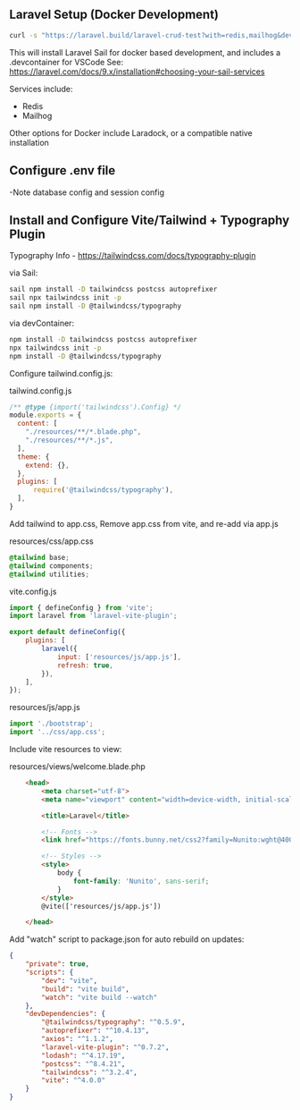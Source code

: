 ## Laravel Setup (Docker Development)

```bash
curl -s "https://laravel.build/laravel-crud-test?with=redis,mailhog&devcontainer" | bash
```

This will install Laravel Sail for docker based development, and includes a .devcontainer for VSCode
See: https://laravel.com/docs/9.x/installation#choosing-your-sail-services

Services include:
- Redis
- Mailhog

Other options for Docker include Laradock, or a compatible native installation 

## Configure .env file

-Note database config and session config

## Install and Configure Vite/Tailwind + Typography Plugin

Typography Info - https://tailwindcss.com/docs/typography-plugin

via Sail:

```bash
sail npm install -D tailwindcss postcss autoprefixer
sail npx tailwindcss init -p
sail npm install -D @tailwindcss/typography
```

via devContainer:

```bash
npm install -D tailwindcss postcss autoprefixer
npx tailwindcss init -p
npm install -D @tailwindcss/typography
```

Configure tailwind.config.js:

tailwind.config.js
```js
/** @type {import('tailwindcss').Config} */
module.exports = {
  content: [
    "./resources/**/*.blade.php",
    "./resources/**/*.js",
  ],
  theme: {
    extend: {},
  },
  plugins: [
      require('@tailwindcss/typography'),
  ],
}
```

Add tailwind to app.css, Remove app.css from vite, and re-add via app.js

resources/css/app.css
```css
@tailwind base;
@tailwind components;
@tailwind utilities;
```


vite.config.js
```js
import { defineConfig } from 'vite';
import laravel from 'laravel-vite-plugin';

export default defineConfig({
    plugins: [
        laravel({
            input: ['resources/js/app.js'],
            refresh: true,
        }),
    ],
});
```

resources/js/app.js
```js
import './bootstrap';
import '../css/app.css';
```


Include vite resources to view:

resources/views/welcome.blade.php
```html
    <head>
        <meta charset="utf-8">
        <meta name="viewport" content="width=device-width, initial-scale=1">

        <title>Laravel</title>

        <!-- Fonts -->
        <link href="https://fonts.bunny.net/css2?family=Nunito:wght@400;600;700&display=swap" rel="stylesheet">

        <!-- Styles -->
        <style>
            body {
                font-family: 'Nunito', sans-serif;
            }
        </style>
        @vite(['resources/js/app.js'])

    </head>
```

Add "watch" script to package.json for auto rebuild on updates:

```json
{
    "private": true,
    "scripts": {
        "dev": "vite",
        "build": "vite build",
        "watch": "vite build --watch"
    },
    "devDependencies": {
        "@tailwindcss/typography": "^0.5.9",
        "autoprefixer": "^10.4.13",
        "axios": "^1.1.2",
        "laravel-vite-plugin": "^0.7.2",
        "lodash": "^4.17.19",
        "postcss": "^8.4.21",
        "tailwindcss": "^3.2.4",
        "vite": "^4.0.0"
    }
}
```